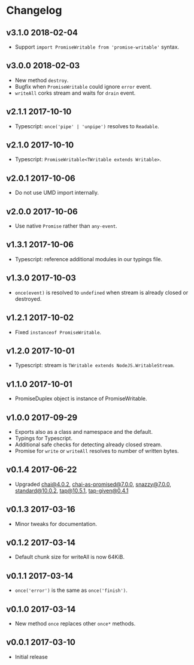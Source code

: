 # Changelog

## v3.1.0 2018-02-04

  * Support `import PromiseWritable from 'promise-writable'` syntax.

## v3.0.0 2018-02-03

  * New method `destroy`.
  * Bugfix when `PromiseWritable` could ignore `error` event.
  * `writeAll` corks stream and waits for `drain` event.

## v2.1.1 2017-10-10

  * Typescript: `once('pipe' | 'unpipe')` resolves to `Readable`.

## v2.1.0 2017-10-10

  * Typescript: `PromiseWritable<TWritable extends Writable>`.

## v2.0.1 2017-10-06

  * Do not use UMD import internally.

## v2.0.0 2017-10-06

  * Use native `Promise` rather than `any-event`.

## v1.3.1 2017-10-06

  * Typescript: reference additional modules in our typings file.

## v1.3.0 2017-10-03

  * `once(event)` is resolved to `undefined` when stream is already closed or
    destroyed.

## v1.2.1 2017-10-02

  * Fixed `instanceof PromiseWritable`.

## v1.2.0 2017-10-01

  * Typescript: stream is `TWritable extends NodeJS.WritableStream`.

## v1.1.0 2017-10-01

  * PromiseDuplex object is instance of PromiseWritable.

## v1.0.0 2017-09-29

  * Exports also as a class and namespace and the default.
  * Typings for Typescript.
  * Additional safe checks for detecting already closed stream.
  * Promise for `write` or `writeAll` resolves to number of written bytes.

## v0.1.4 2017-06-22

  * Upgraded chai@4.0.2, chai-as-promised@7.0.0, snazzy@7.0.0,
    standard@10.0.2, tap@10.5.1, tap-given@0.4.1

## v0.1.3 2017-03-16

  * Minor tweaks for documentation.

## v0.1.2 2017-03-14

  * Default chunk size for writeAll is now 64KiB.

## v0.1.1 2017-03-14

  * `once('error')` is the same as `once('finish')`.

## v0.1.0 2017-03-14

  * New method `once` replaces other `once*` methods.

## v0.0.1 2017-03-10

  * Initial release
